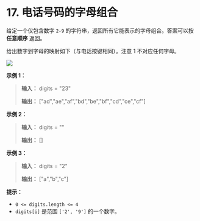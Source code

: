 # 17. 电话号码的字母组合

给定一个仅包含数字 `2-9` 的字符串，返回所有它能表示的字母组合。答案可以按 **任意顺序**  返回。

给出数字到字母的映射如下（与电话按键相同）。注意 1 不对应任何字母。

![](http://public.file.lvshuhuai.cn/images\200px-telephone-keypad2svg.png)

**示例 1：**

> **输入：** digits = "23"
>
> **输出：** \["ad","ae","af","bd","be","bf","cd","ce","cf"]

**示例 2：**

> **输入：** digits = ""
>
> **输出：** \[]

**示例 3：**

> **输入：** digits = "2"
>
> **输出：** \["a","b","c"]

**提示：**

*   `0 <= digits.length <= 4`
*   `digits[i]` 是范围 `['2', '9']` 的一个数字。